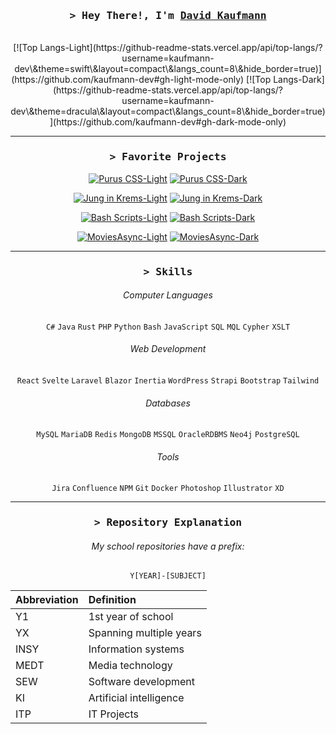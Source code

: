 <div align="center">
        
###  <samp>&gt; Hey There!, I'm <b><a target="_blank" href="https://kaufmann.dev/">David Kaufmann</a></b></samp>
<br>
[![Top Langs-Light](https://github-readme-stats.vercel.app/api/top-langs/?username=kaufmann-dev\&theme=swift\&layout=compact\&langs_count=8\&hide_border=true)](https://github.com/kaufmann-dev#gh-light-mode-only)
[![Top Langs-Dark](https://github-readme-stats.vercel.app/api/top-langs/?username=kaufmann-dev\&theme=dracula\&layout=compact\&langs_count=8\&hide_border=true)](https://github.com/kaufmann-dev#gh-dark-mode-only)

<hr>

### <samp>&gt; Favorite Projects</samp>

[![Purus CSS-Light](https://github-readme-stats.vercel.app/api/pin/?username=kaufmann-dev&repo=PurusCss&theme=swift&hide_border=true)](https://github.com/kaufmann-dev/PurusCss#gh-light-mode-only)
[![Purus CSS-Dark](https://github-readme-stats.vercel.app/api/pin/?username=kaufmann-dev&repo=PurusCss&theme=dracula&hide_border=true)](https://github.com/kaufmann-dev/PurusCss#gh-dark-mode-only)

[![Jung in Krems-Light](https://github-readme-stats.vercel.app/api/pin/?username=kaufmann-dev&repo=JungInKrems&theme=swift&hide_border=true)](https://github.com/kaufmann-dev/JungInKrems#gh-light-mode-only)
[![Jung in Krems-Dark](https://github-readme-stats.vercel.app/api/pin/?username=kaufmann-dev&repo=JungInKrems&theme=dracula&hide_border=true)](https://github.com/kaufmann-dev/JungInKrems#gh-dark-mode-only)

[![Bash Scripts-Light](https://github-readme-stats.vercel.app/api/pin/?username=kaufmann-dev&repo=BashScripts&theme=swift&hide_border=true)](https://github.com/kaufmann-dev/BashScripts#gh-light-mode-only)
[![Bash Scripts-Dark](https://github-readme-stats.vercel.app/api/pin/?username=kaufmann-dev&repo=BashScripts&theme=dracula&hide_border=true)](https://github.com/kaufmann-dev/BashScripts#gh-dark-mode-only)

[![MoviesAsync-Light](https://github-readme-stats.vercel.app/api/pin/?username=kaufmann-dev&repo=MoviesAsync&theme=swift&hide_border=true)](https://github.com/kaufmann-dev/MoviesAsync#gh-light-mode-only)
[![MoviesAsync-Dark](https://github-readme-stats.vercel.app/api/pin/?username=kaufmann-dev&repo=MoviesAsync&theme=dracula&hide_border=true)](https://github.com/kaufmann-dev/MoviesAsync#gh-dark-mode-only)

<hr>

### <samp>&gt; Skills</samp>

###### Computer Languages
`C#` `Java` `Rust` `PHP` `Python` `Bash` `JavaScript` `SQL` `MQL` `Cypher` `XSLT`

###### Web Development
`React` `Svelte` `Laravel` `Blazor` `Inertia` `WordPress` `Strapi` `Bootstrap` `Tailwind`

###### Databases
`MySQL` `MariaDB` `Redis` `MongoDB` `MSSQL` `OracleRDBMS` `Neo4j` `PostgreSQL`

###### Tools
`Jira` `Confluence` `NPM` `Git` `Docker` `Photoshop` `Illustrator` `XD`

<hr>

### <samp>&gt; Repository Explanation</samp>
###### My school repositories have a prefix:
`Y[YEAR]-[SUBJECT]`

| Abbreviation | Definition |
| :-------- | :------- |
| Y1 | 1st year of school |
| YX | Spanning multiple years |
| INSY | Information systems |
| MEDT | Media technology |
| SEW | Software development |
| KI | Artificial intelligence |
| ITP | IT Projects |

</div>

<!--<img src="https://i.imgur.com/dBaSKWF.gif" height="20" width="100%">-->
